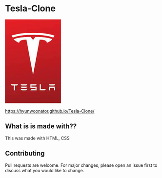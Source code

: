 # Tesla-Clone

<img src="./Images/teslalogo.jpeg" style="img {display: inline-block;}"></img>

https://hyunwoonator.github.io/Tesla-Clone/

## What is is made with??
This was made with HTML, CSS


## Contributing
Pull requests are welcome. For major changes, please open an issue first to discuss what you would like to change.
